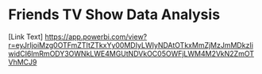# Friends TV Show Data Analysis
[Link Text] https://app.powerbi.com/view?r=eyJrIjoiMzg0OTFmZTItZTkxYy00MDIyLWIyNDAtOTkxMmZjMzJmMDkzIiwidCI6ImRmODY3OWNkLWE4MGUtNDVkOC05OWFjLWM4M2VkN2ZmOTVhMCJ9

